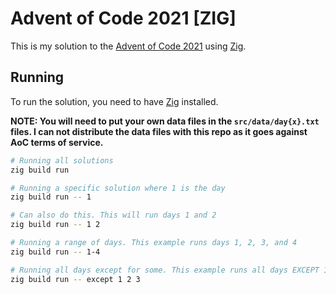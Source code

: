 # Advent of Code 2021 [ZIG]

This is my solution to the [Advent of Code 2021](https://adventofcode.com/2021) using [Zig](https://ziglang.org/).

## Running

To run the solution, you need to have [Zig](https://ziglang.org/) installed.

**NOTE: You will need to put your own data files in the `src/data/day{x}.txt` files. I can not distribute the data files with this repo as it goes against AoC terms of service.**
```bash
# Running all solutions
zig build run

# Running a specific solution where 1 is the day
zig build run -- 1

# Can also do this. This will run days 1 and 2
zig build run -- 1 2

# Running a range of days. This example runs days 1, 2, 3, and 4
zig build run -- 1-4

# Running all days except for some. This example runs all days EXCEPT 1, 2, and 3
zig build run -- except 1 2 3
```
